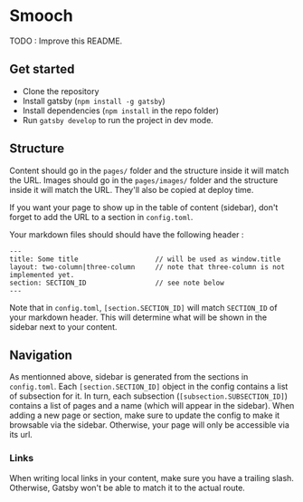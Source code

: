 # Smooch

TODO : Improve this README.

## Get started

- Clone the repository
- Install gatsby (`npm install -g gatsby`)
- Install dependencies (`npm install` in the repo folder)
- Run `gatsby develop` to run the project in dev mode.

## Structure

Content should go in the `pages/` folder and the structure inside it will match the URL.
Images should go in the `pages/images/` folder and the structure inside it will match the URL. They'll also be copied at deploy time.

If you want your page to show up in the table of content (sidebar), don't forget to add the URL to a section in `config.toml`.

Your markdown files should should have the following header :

```
---
title: Some title                   // will be used as window.title
layout: two-column|three-column     // note that three-column is not implemented yet.
section: SECTION_ID                 // see note below
---
```


Note that in `config.toml`, `[section.SECTION_ID]` will match `SECTION_ID` of your markdown header. This will determine what will be shown in the sidebar next to your content.

## Navigation
As mentionned above, sidebar is generated from the sections in `config.toml`. Each `[section.SECTION_ID]` object in the config contains a list of subsection for it. In turn, each subsection (`[subsection.SUBSECTION_ID]`) contains a list of pages and a name (which will appear in the sidebar). When adding a new page or section, make sure to update the config to make it browsable via the sidebar. Otherwise, your page will only be accessible via its url.

### Links
When writing local links in your content, make sure you have a trailing slash. Otherwise, Gatsby won't be able to match it to the actual route.
